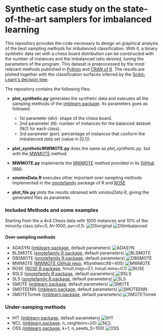 # Synthetic case study on the state-of-the-art samplers for imbalanced learning

This repository provides the code necessary to design an graphical analysis of the best sampling methods for imbalanced classification. With it, a binary synthetic data set with a chess board distribution can be constructed with the number of instances and the imbalanced ratio desired, tuning the parameters of the program. This dataset is preprocessed by the most relevant methods published in [Python](https://www.python.org)  and  [CRAN of R](https://cran.r-project.org). The results are plotted together with the classification surfaces inferred by the [Scikit-Learn's decision tree](http://scikit-learn.org/stable/modules/tree.html#classification). 

The repository contains the following files:

- **plot_synthetic.py** generates the synthetic data and executes all the sampling methods of the [imblearn package](http://contrib.scikit-learn.org/imbalanced-learn/index.html).  Its parameters goes as followed:

  - 1st parameter (*div*): shape of the chess board.
  - 2nd parameter (*N*): number of instances for the balanced dataset (N/2 for each class).
  - 3rd parameter (*per*): percentage of instances that conform the imbalanced data set (value in [0,1]).

- **plot_syntheticMWMOTE.py** does the same as *plot_synthetic.py*, but with the [MWMOTE](https://github.com/yen-von/MWMOTE) method.
- **MWMOTE.py** implements the [MWMOTE](http://ieeexplore.ieee.org/document/6361394/) method provided in its [GitHub repo](https://github.com/yen-von/MWMOTE).
- **smotesData.R** executes other important over-sampling methods implemented in the [smotefamily](https://cran.r-project.org/web/packages/smotefamily/index.html) package of R and [ROSE](https://cran.r-project.org/web/packages/ROSE/index.htmll)
- **plot_file.py** plots the results obtained with  *smotesData.R*, giving the generated files as parameter.

### Included Methods and some examples
Starting from the a 4x4 Chess data with 1000 instances and 10% of the minority class (*div=5*; *N=1000*; *per=0.1*): 
![DSoriginal](./plots/chess4x4_n1000_1.0DT.png)
![DSimbalanced](./plots/chess4x4_n1000_0.1DT.png)
#### Over-sampling methods

 - ADASYN ([imblearn package](http://contrib.scikit-learn.org/imbalanced-learn/index.html), default parameters)
 ![ADASYN](./plots/ADASYN4x4_n1000_0.1DT.png.png)
 - BLSMOTE ([smotefamily R package](https://cran.r-project.org/web/packages/smotefamily/index.html), default parameters)
 ![BLSMOTE](./plots/BLSMOTE4x4_n1000_0.1DT.png)
 - DBSMOTE ([smotefamily R package](https://cran.r-project.org/web/packages/smotefamily/index.html), default parameters)
 ![DBSMOTE](./plots/DBSMOTE4x4_n1000_0.1DT.png)
 - MWMOTE ([MWMOTE GitHub repo](https://cran.r-project.org/web/packages/smotefamily/index.html), #Synthetic(N)=400)
 ![MWMOTE](./plots/MWMOTE4x4_n1000_0.1DT.png)
 - ROSE ([ROSE R package](https://cran.r-project.org/web/packages/ROSE/index.htmll), hmult.majo=0.1, hmult.mino=0.1)
 ![ROSE](./plots/ROSE4x4_n1000_0.1DT.png)
 - RSLS ([smotefamily R package](https://cran.r-project.org/web/packages/smotefamily/index.html), default parameters)
 ![RSLS](./plots/RSLS4x4_n1000_0.1DT.png)
 - SLS ([smotefamily R package](https://cran.r-project.org/web/packages/smotefamily/index.html), default parameters)
 ![SLS](./plots/SLS4x4_n1000_0.1DT.png)
 - SMOTE ([imblearn package](http://contrib.scikit-learn.org/imbalanced-learn/index.html), default parameters)
 ![SMOTE](./plots/SMOTE4x4_n1000_0.1DT.png)
 - SMOTEENN ([imblearn package](http://contrib.scikit-learn.org/imbalanced-learn/index.html), default parameters)
 ![SMOTEENN](./plots/SMOTEENN4x4_n1000_0.1DT.png)
 - SMOTETomek ([imblearn package](http://contrib.scikit-learn.org/imbalanced-learn/index.html), default parameters)
 ![SMOTETomek](./plots/SMOTETomek4x4_n1000_0.1DT.png)

### Under-samping methods
- IHT ([imblearn package](http://contrib.scikit-learn.org/imbalanced-learn/index.html), default parameters)
![IHT](./plots/IHT4x4_n1000_0.1DT.png)
- NCL ([imblearn package](http://contrib.scikit-learn.org/imbalanced-learn/index.html), n_neighbors=20)
![NCL](./plots/NCL4x4_n1000_0.1DT.png)
- OSS ([imblearn package](http://contrib.scikit-learn.org/imbalanced-learn/index.html), k=1, n_seeds_S=100)
![OSS](./plots/OSS4x4_n1000_0.1DT.png)

